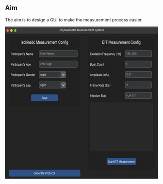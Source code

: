 ## Aim

The aim is to design a GUI to make the measurement process easier.


<img src="asset/Sample_GUI.png" alt="GUI Sample Layout" width="700" height="500">
